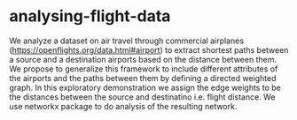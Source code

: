 # analysing-flight-data
We analyze a dataset on air travel through commercial airplanes (https://openflights.org/data.html#airport) to extract shortest paths between a source and a destination airports based on the distance between them. We propose to generalize this framework to include different attributes of the airports and the paths between them by defining a directed weighted graph. In this exploratory demonstration we assign the edge weights to be the distances between the source and destinatino i.e. flight distance. We use networkx package to do analysis of the resulting network.
